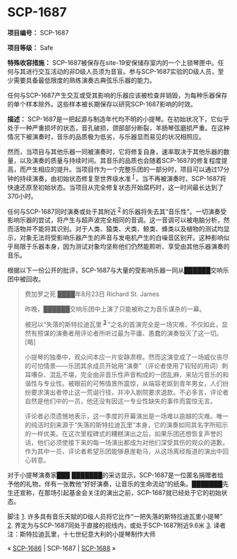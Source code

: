 # SCP-1687
                        


**项目编号：** SCP-1687

**项目等级：** Safe

**特殊收容措施：** SCP-1687被保存在site-19安保储存室内的一个上锁琴匣中。任何与其进行交互活动的非D级人员须为音盲。参与SCP-1687实验的D级人员，至少需要具备最低限度的熟练演奏古典弦乐乐器的能力。

任何与SCP-1687产生交互或受其影响的乐器应该被检查并销毁，为每种乐器保存的单个样本除外。这些样本被长期保存以研究SCP-1687影响的时效。

**描述：** SCP-1687是一把起源与制造年代均不明的小提琴。在初始状况下，它似乎处于一种严重损坏的状态，音孔破损，颈部部分断裂，羊肠琴弦磨损严重。在这种情况下被演奏时，音乐的品质极为低劣，与乐器显而易见的状况相照应。

然而，当项目与其他乐器一同被演奏时，它将修复自身，速率取决于其他乐器的数量，以及演奏的质量与持续时间。其音乐的品质也会随着SCP-1687的修复程度提高，而产生相应的提升。当项目作为一个完整乐团的一部分时，项目可以通过17分钟的持续演奏，由初始状态修复至世界级水准<sup class='footnoteref'>
 <a shape='rect' class='footnoteref' id='footnoteref-1' href='javascript:;' onclick='WIKIDOT.page.utils.scrollToReference(&apos;footnote-1&apos;)'>1</a>
</sup>。当不再被演奏时，SCP-1687将快速还原至初始状态。当项目从完全修复状态开始腐朽时，这一时间最长达到了370小时。

任何与SCP-1687同时演奏或处于其附近<sup class='footnoteref'>
 <a shape='rect' class='footnoteref' id='footnoteref-2' href='javascript:;' onclick='WIKIDOT.page.utils.scrollToReference(&apos;footnote-2&apos;)'>2</a>
</sup>的乐器将失去其“音乐性”。一切演奏受影响乐器的尝试，将产生与超声波完全相同的音调。这一音调可以被电脑分析，然而活物并不能将其识别。对于人类、猿类、犬类、鲸类、蜂类以及植物的测试均显示，对象无法将受影响乐器产生的声音与发电机产生的白噪音区别开。这种影响似乎局限于乐器本身，因为测试对象均坚称他们仍然能聆听、享受由其他乐器演奏的音乐。

根据以下一份公开的批评，SCP-1687与大量的受影响乐器一同从██████交响乐团中被回收。


> 费加罗之死
████年8月23日
Richard St. James
> 
> 昨晚，██████交响乐团中上演了只能被称之为音乐谋杀的一幕。
> 
> 被冠以“失落的斯特拉迪瓦里<sup class='footnoteref'>
 <a shape='rect' class='footnoteref' id='footnoteref-3' href='javascript:;' onclick='WIKIDOT.page.utils.scrollToReference(&apos;footnote-3&apos;)'>3</a>
</sup>”之名的首演完全是一场灾难，不仅如此，显然有预谋的演奏者用评论者所听过最为平庸、愚蠢的演奏毁灭了这一切。[略]
> 
> 小提琴的独奏中，观众间本应一片安静肃穆。然而这演变成了一场威仪丧尽的可怕情景——乐团其余成员开始用“演奏”（评论者使用了较轻的用词）刺耳嘈杂、混乱不堪，完全由非音乐性声音构成的一团乱麻，来玷污音乐的和谐性与专业性。被眼前的可怖情景所震惊，从端容老妪到青年男女，人们纷纷要求演出者停止这一荒诞行径，并冲入剧院要求退款。不必多言，评论者自然是他们中的一员，他还没有因这一专业性缺失的事件而震惊无言。
> 
> 评论者必须遗憾地表示，这一季度的开幕演出是一场难以逾越的灾难。唯一的纯洁时刻来源于“失落的斯特拉迪瓦里”本身，它的演奏如同其名字所昭示的一样优美。在这次里程碑式的糟糕演出之后，如果乐团还想恢复声誉的话，他们必须使接下来的每一场演出都成为对他们深受其伤的观众的道歉。作为其中一员，评论者希望乐团能够悬崖勒马，从这场离经叛道的演出中回心转意。
> 

对于小提琴演奏家███ ███████的采访显示，SCP-1687是一位匿名捐赠者给予他的礼物，伴有一张教他“好好演奏，让音乐的生命流动”的纸条。███████先生还宣称，在那场引起基金会关注的演出之前，SCP-1687就已经处于它的初始状态。


脚注
<a shape='rect' href='javascript:;' onclick='WIKIDOT.page.utils.scrollToReference(&apos;footnoteref-1&apos;)'>1</a>. 许多具有音乐天赋的D级人员将它比作“一把失落的斯特拉迪瓦里小提琴”
<a shape='rect' href='javascript:;' onclick='WIKIDOT.page.utils.scrollToReference(&apos;footnoteref-2&apos;)'>2</a>. 界定为与SCP-1687同处于直接的视线内，或处于SCP-1687附近9.6米
<a shape='rect' href='javascript:;' onclick='WIKIDOT.page.utils.scrollToReference(&apos;footnoteref-3&apos;)'>3</a>. 译者注：斯特拉迪瓦里，十七世纪意大利的小提琴制作大师



« [SCP-1686](/scp-1686) | SCP-1687 | [SCP-1688](/scp-1688) »





                    
